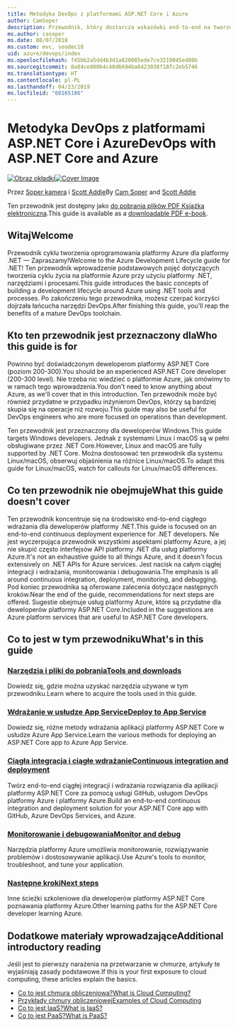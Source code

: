 ```yaml
---
title: Metodyka DevOps z platformami ASP.NET Core i Azure
author: CamSoper
description: Przewodnik, który dostarcza wskazówki end-to-end na tworzeniu potoku metodyki DevOps dla aplikacji ASP.NET Core hostowanych na platformie Azure.
ms.author: casoper
ms.date: 08/07/2018
ms.custom: mvc, seodec18
uid: azure/devops/index
ms.openlocfilehash: f45bb2a5dd4b3d1a820085ede7ce3219045ed80b
ms.sourcegitcommit: 8a84ce880b4c40d6694ba6423038f18fc2eb5746
ms.translationtype: HT
ms.contentlocale: pl-PL
ms.lasthandoff: 04/23/2019
ms.locfileid: "60165186"
---
```

# <a name="devops-with-aspnet-core-and-azure"></a><span data-ttu-id="588ba-103">Metodyka DevOps z platformami ASP.NET Core i Azure</span><span class="sxs-lookup"><span data-stu-id="588ba-103">DevOps with ASP.NET Core and Azure</span></span>

<span data-ttu-id="588ba-104">[![Obraz okładki](./media/cover-large.png)](https://aka.ms/devopsbook)</span><span class="sxs-lookup"><span data-stu-id="588ba-104">[![Cover Image](./media/cover-large.png)](https://aka.ms/devopsbook)</span></span>

<span data-ttu-id="588ba-105">Przez [Soper kamera](https://twitter.com/camsoper) i [Scott Addie](https://twitter.com/scottaddie)</span><span class="sxs-lookup"><span data-stu-id="588ba-105">By [Cam Soper](https://twitter.com/camsoper) and [Scott Addie](https://twitter.com/scottaddie)</span></span>

<span data-ttu-id="588ba-106">Ten przewodnik jest dostępny jako [do pobrania plików PDF Książka elektroniczna](https://aka.ms/devopsbook).</span><span class="sxs-lookup"><span data-stu-id="588ba-106">This guide is available as a [downloadable PDF e-book](https://aka.ms/devopsbook).</span></span>

## <a name="welcome"></a><span data-ttu-id="588ba-107">Witaj</span><span class="sxs-lookup"><span data-stu-id="588ba-107">Welcome</span></span> 

<span data-ttu-id="588ba-108">Przewodnik cyklu tworzenia oprogramowania platformy Azure dla platformy .NET — Zapraszamy!</span><span class="sxs-lookup"><span data-stu-id="588ba-108">Welcome to the Azure Development Lifecycle guide for .NET!</span></span> <span data-ttu-id="588ba-109">Ten przewodnik wprowadzenie podstawowych pojęć dotyczących tworzenia cyklu życia na platformie Azure przy użyciu platformy .NET, narzędziami i procesami.</span><span class="sxs-lookup"><span data-stu-id="588ba-109">This guide introduces the basic concepts of building a development lifecycle around Azure using .NET tools and processes.</span></span> <span data-ttu-id="588ba-110">Po zakończeniu tego przewodnika, możesz czerpać korzyści dojrzała łańcucha narzędzi DevOps.</span><span class="sxs-lookup"><span data-stu-id="588ba-110">After finishing this guide, you'll reap the benefits of a mature DevOps toolchain.</span></span>

## <a name="who-this-guide-is-for"></a><span data-ttu-id="588ba-111">Kto ten przewodnik jest przeznaczony dla</span><span class="sxs-lookup"><span data-stu-id="588ba-111">Who this guide is for</span></span>

<span data-ttu-id="588ba-112">Powinno być doświadczonym deweloperom platformy ASP.NET Core (poziom 200-300).</span><span class="sxs-lookup"><span data-stu-id="588ba-112">You should be an experienced ASP.NET Core developer (200-300 level).</span></span> <span data-ttu-id="588ba-113">Nie trzeba nic wiedzieć o platformie Azure, jak omówimy to w ramach tego wprowadzenia.</span><span class="sxs-lookup"><span data-stu-id="588ba-113">You don't need to know anything about Azure, as we'll cover that in this introduction.</span></span> <span data-ttu-id="588ba-114">Ten przewodnik może być również przydatne w przypadku inżynierom DevOps, którzy są bardziej skupia się na operacje niż rozwoju.</span><span class="sxs-lookup"><span data-stu-id="588ba-114">This guide may also be useful for DevOps engineers who are more focused on operations than development.</span></span>

<span data-ttu-id="588ba-115">Ten przewodnik jest przeznaczony dla deweloperów Windows.</span><span class="sxs-lookup"><span data-stu-id="588ba-115">This guide targets Windows developers.</span></span> <span data-ttu-id="588ba-116">Jednak z systemami Linux i macOS są w pełni obsługiwane przez .NET Core.</span><span class="sxs-lookup"><span data-stu-id="588ba-116">However, Linux and macOS are fully supported by .NET Core.</span></span> <span data-ttu-id="588ba-117">Można dostosować ten przewodnik dla systemu Linux/macOS, obserwuj objaśnienia na różnice Linux/macOS.</span><span class="sxs-lookup"><span data-stu-id="588ba-117">To adapt this guide for Linux/macOS, watch for callouts for Linux/macOS differences.</span></span>

## <a name="what-this-guide-doesnt-cover"></a><span data-ttu-id="588ba-118">Co ten przewodnik nie obejmuje</span><span class="sxs-lookup"><span data-stu-id="588ba-118">What this guide doesn't cover</span></span>

<span data-ttu-id="588ba-119">Ten przewodnik koncentruje się na środowisko end-to-end ciągłego wdrażania dla deweloperów platformy .NET.</span><span class="sxs-lookup"><span data-stu-id="588ba-119">This guide is focused on an end-to-end continuous deployment experience for .NET developers.</span></span> <span data-ttu-id="588ba-120">Nie jest wyczerpująca przewodnik wszystkimi aspektami platformy Azure, a jej nie skupić często interfejsów API platformy .NET dla usług platformy Azure.</span><span class="sxs-lookup"><span data-stu-id="588ba-120">It's not an exhaustive guide to all things Azure, and it doesn't focus extensively on .NET APIs for Azure services.</span></span> <span data-ttu-id="588ba-121">Jest nacisk na całym ciągłej integracji i wdrażania, monitorowania i debugowania.</span><span class="sxs-lookup"><span data-stu-id="588ba-121">The emphasis is all around continuous integration, deployment, monitoring, and debugging.</span></span> <span data-ttu-id="588ba-122">Pod koniec przewodnika są oferowane zalecenia dotyczące następnych kroków.</span><span class="sxs-lookup"><span data-stu-id="588ba-122">Near the end of the guide, recommendations for next steps are offered.</span></span> <span data-ttu-id="588ba-123">Sugestie obejmuje usług platformy Azure, które są przydatne dla deweloperów platformy ASP.NET Core.</span><span class="sxs-lookup"><span data-stu-id="588ba-123">Included in the suggestions are Azure platform services that are useful to ASP.NET Core developers.</span></span>

## <a name="whats-in-this-guide"></a><span data-ttu-id="588ba-124">Co to jest w tym przewodniku</span><span class="sxs-lookup"><span data-stu-id="588ba-124">What's in this guide</span></span>

### <a name="tools-and-downloadsxrefazuredevopstools-and-downloads"></a>[<span data-ttu-id="588ba-125">Narzędzia i pliki do pobrania</span><span class="sxs-lookup"><span data-stu-id="588ba-125">Tools and downloads</span></span>](xref:azure/devops/tools-and-downloads)

<span data-ttu-id="588ba-126">Dowiedz się, gdzie można uzyskać narzędzia używane w tym przewodniku.</span><span class="sxs-lookup"><span data-stu-id="588ba-126">Learn where to acquire the tools used in this guide.</span></span>

### <a name="deploy-to-app-servicexrefazuredevopsdeploy-to-app-service"></a>[<span data-ttu-id="588ba-127">Wdrażanie w usłudze App Service</span><span class="sxs-lookup"><span data-stu-id="588ba-127">Deploy to App Service</span></span>](xref:azure/devops/deploy-to-app-service)

<span data-ttu-id="588ba-128">Dowiedz się, różne metody wdrażania aplikacji platformy ASP.NET Core w usłudze Azure App Service.</span><span class="sxs-lookup"><span data-stu-id="588ba-128">Learn the various methods for deploying an ASP.NET Core app to Azure App Service.</span></span>

### <a name="continuous-integration-and-deploymentxrefazuredevopscicd"></a>[<span data-ttu-id="588ba-129">Ciągła integracja i ciągłe wdrażanie</span><span class="sxs-lookup"><span data-stu-id="588ba-129">Continuous integration and deployment</span></span>](xref:azure/devops/cicd)

<span data-ttu-id="588ba-130">Twórz end-to-end ciągłej integracji i wdrażania rozwiązania dla aplikacji platformy ASP.NET Core za pomocą usługi GitHub, usługom DevOps platformy Azure i platformy Azure.</span><span class="sxs-lookup"><span data-stu-id="588ba-130">Build an end-to-end continuous integration and deployment solution for your ASP.NET Core app with GitHub, Azure DevOps Services, and Azure.</span></span>

### <a name="monitor-and-debugxrefazuredevopsmonitor"></a>[<span data-ttu-id="588ba-131">Monitorowanie i debugowania</span><span class="sxs-lookup"><span data-stu-id="588ba-131">Monitor and debug</span></span>](xref:azure/devops/monitor)

<span data-ttu-id="588ba-132">Narzędzia platformy Azure umożliwia monitorowanie, rozwiązywanie problemów i dostosowywanie aplikacji.</span><span class="sxs-lookup"><span data-stu-id="588ba-132">Use Azure's tools to monitor, troubleshoot, and tune your application.</span></span>

### <a name="next-stepsxrefazuredevopsnext-steps"></a>[<span data-ttu-id="588ba-133">Następne kroki</span><span class="sxs-lookup"><span data-stu-id="588ba-133">Next steps</span></span>](xref:azure/devops/next-steps)

<span data-ttu-id="588ba-134">Inne ścieżki szkoleniowe dla deweloperów platformy ASP.NET Core poznawania platformy Azure.</span><span class="sxs-lookup"><span data-stu-id="588ba-134">Other learning paths for the ASP.NET Core developer learning Azure.</span></span>

## <a name="additional-introductory-reading"></a><span data-ttu-id="588ba-135">Dodatkowe materiały wprowadzające</span><span class="sxs-lookup"><span data-stu-id="588ba-135">Additional introductory reading</span></span>

<span data-ttu-id="588ba-136">Jeśli jest to pierwszy narażenia na przetwarzanie w chmurze, artykuły te wyjaśniają zasady podstawowe.</span><span class="sxs-lookup"><span data-stu-id="588ba-136">If this is your first exposure to cloud computing, these articles explain the basics.</span></span>

* [<span data-ttu-id="588ba-137">Co to jest chmura obliczeniowa?</span><span class="sxs-lookup"><span data-stu-id="588ba-137">What is Cloud Computing?</span></span>](https://azure.microsoft.com/overview/what-is-cloud-computing/)
* [<span data-ttu-id="588ba-138">Przykłady chmury obliczeniowej</span><span class="sxs-lookup"><span data-stu-id="588ba-138">Examples of Cloud Computing</span></span>](https://azure.microsoft.com/overview/examples-of-cloud-computing/)
* [<span data-ttu-id="588ba-139">Co to jest IaaS?</span><span class="sxs-lookup"><span data-stu-id="588ba-139">What is IaaS?</span></span>](https://azure.microsoft.com/overview/what-is-iaas/)
* [<span data-ttu-id="588ba-140">Co to jest PaaS?</span><span class="sxs-lookup"><span data-stu-id="588ba-140">What is PaaS?</span></span>](https://azure.microsoft.com/overview/what-is-paas/)
